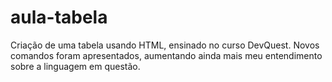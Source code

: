 # aula-tabela
Criação de uma tabela usando HTML, ensinado no curso DevQuest.
Novos comandos foram apresentados, aumentando ainda mais meu entendimento sobre a linguagem em questão.
